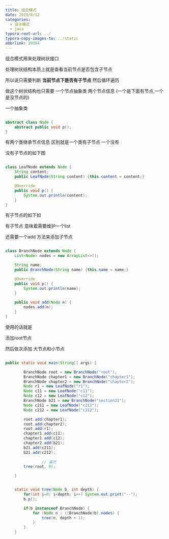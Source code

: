 ```yaml
---
title: 组合模式
date: 2019/8/12
categories:
  - 设计模式
  - java
typora-root-url: ../
typora-copy-images-to: ../static
abbrlink: 29384
---
```




组合模式用来处理树状接口

处理树状结构本质上就是查看当前节点是否包含子节点

所以说只需要判断 **当前节点下是否有子节点** 然后循环遍历

做这个树状结构也只需要 一个节点抽象类  两个节点信息 (一个是下面有节点,一个是没节点的) 





一个抽象类

```java

abstract class Node {
    abstract public void p();
}

```





有两个类继承节点信息  区别就是一个类有子节点 一个没有

  没有子节点的如下图

```java

class LeafNode extends Node {
    String content;
    public LeafNode(String content) {this.content = content;}

    @Override
    public void p() {
        System.out.println(content);
    }
}


```



有子节点的如下如

有子节点 意味着需要维护一个list<Node> 

还需要一个add 方法来添加子节点

```java

class BranchNode extends Node {
    List<Node> nodes = new ArrayList<>();

    String name;
    public BranchNode(String name) {this.name = name;}

    @Override
    public void p() {
        System.out.println(name);
    }

    public void add(Node n) {
        nodes.add(n);
    }
}
```



使用的话就是

添加root节点

然后依次添加 大节点和小节点

``` java

public static void main(String[] args) {

        BranchNode root = new BranchNode("root");
        BranchNode chapter1 = new BranchNode("chapter1");
        BranchNode chapter2 = new BranchNode("chapter2");
        Node r1 = new LeafNode("r1");
        Node c11 = new LeafNode("c11");
        Node c12 = new LeafNode("c12");
        BranchNode b21 = new BranchNode("section21");
        Node c211 = new LeafNode("c211");
        Node c212 = new LeafNode("c212");

        root.add(chapter1);
        root.add(chapter2);
        root.add(r1);
        chapter1.add(c11);
        chapter1.add(c12);
        chapter2.add(b21);
        b21.add(c211);
        b21.add(c212);
  
				// 遍历
        tree(root, 0);

    }


    static void tree(Node b, int depth) {
        for(int i=0; i<depth; i++) System.out.print("--");
        b.p();

        if(b instanceof BranchNode) {
            for (Node n : ((BranchNode)b).nodes) {
                tree(n, depth + 1);
            }
        }
    }

```












